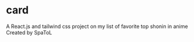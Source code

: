 # card
A React.js and tailwind css project on my list of favorite top shonin in anime
Created by SpaToL
